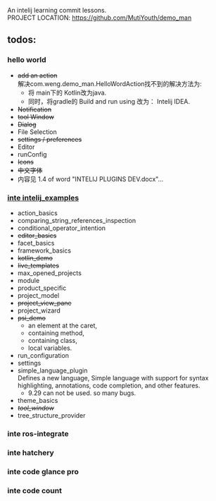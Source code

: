 An intelij learning commit lessons.<br/>
PROJECT LOCATION: https://github.com/MutiYouth/demo_man



## todos:
### hello world
* ~~add an action~~ <br/>
  解决com.weng.demo_man.HelloWordAction找不到的解决方法为:
  * 将 main下的 Kotlin改为java.
  * 同时，将gradle的 Build and run using 改为： Intelij IDEA.
* ~~Notification~~
* ~~tool Window~~
* ~~Dialog~~
* File Selection
* ~~settings / preferences~~
* Editor
* runConfig
* ~~Icons~~
* ~~中文字体~~
* 内容见 1.4 of word "INTELIJ PLUGINS DEV.docx"... 

### [inte intelij_examples](https://github.com/JetBrains/intellij-sdk-code-samples)
* action_basics
* comparing_string_references_inspection
* conditional_operator_intention
* ~~editor_basics~~
* facet_basics
* framework_basics
* ~~kotlin_demo~~
* ~~live_templates~~
* max_opened_projects
* module
* product_specific
* project_model
* ~~project_view_pane~~
* project_wizard
* ~~psi_demo~~
  - an element at the caret,
  - containing method,
  - containing class,
  - local variables.
* run_configuration
* settings
* simple_language_plugin <br/>
  Defines a new language, Simple language with support for syntax highlighting, annotations, code completion, and other features.
  * 9.29 can not be used. so many bugs.
* theme_basics
* _~~tool_window~~_
* tree_structure_provider


### inte ros-integrate
### inte hatchery
### inte code glance pro
### inte code count